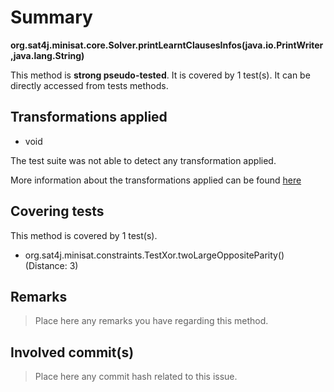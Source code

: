 # Summary
**org.sat4j.minisat.core.Solver.printLearntClausesInfos(java.io.PrintWriter,java.lang.String)**

This method is **strong pseudo-tested**.
It is covered by 1 test(s). It can be directly accessed from tests methods.


## Transformations applied

- void


The test suite was not able to detect any transformation applied.

More information about the transformations applied can be found [here](https://github.com/STAMP-project/pitest-descartes)

## Covering tests
This method is covered by 1 test(s).
* org.sat4j.minisat.constraints.TestXor.twoLargeOppositeParity() (Distance: 3)


## Remarks
> Place here any remarks you have regarding this method.

## Involved commit(s)

> Place here any commit hash related to this issue.

